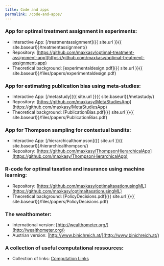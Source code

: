 ```yaml
---
title: Code and apps
permalink: /code-and-apps/
---
```


### App for optimal treatment assignment in experiments:
* Interactive App: [/treatmentassignment]({{ site.url }}{{ site.baseurl}}/treatmentassignment/)
* Repository: [https://github.com/maxkasy/optimal-treatment-assignment-app](https://github.com/maxkasy/optimal-treatment-assignment-app)  
* Theoretical background: [experimentaldesign.pdf]({{ site.url }}{{ site.baseurl}}/files/papers/experimentaldesign.pdf) 


### App for estimating publication bias using meta-studies:
* Interactive App: [/metastudy]({{ site.url }}{{ site.baseurl}}/metastudy/)
* Repository: [https://github.com/maxkasy/MetaStudiesApp](https://github.com/maxkasy/MetaStudiesApp) 
* Theoretical background: [PublicationBias.pdf]({{ site.url }}{{ site.baseurl}}/files/papers/PublicationBias.pdf) 

### App for Thompson sampling for contextual bandits:
* Interactive App: [/hierarchicalthompson]({{ site.url }}{{ site.baseurl}}/hierarchicalthompson/)
* Repository: [https://github.com/maxkasy/ThompsonHierarchicalApp](https://github.com/maxkasy/ThompsonHierarchicalApp) 

### R-code for optimal taxation and insurance using machine learning:  
* Repository: [https://github.com/maxkasy/optimaltaxationusingML](https://github.com/maxkasy/optimaltaxationusingML)  
* Theoretical background: [PolicyDecisions.pdf]({{ site.url }}{{ site.baseurl}}/files/papers/PolicyDecisions.pdf) 


### The wealthometer:
* International version: [http://wealthometer.org/](http://wealthometer.org/)  
* Austrian version: [http://www.binichreich.at/](http://www.binichreich.at/)  

### A collection of useful computational ressources:
* Collection of links: [Computation Links](/home/computationlinks/)


